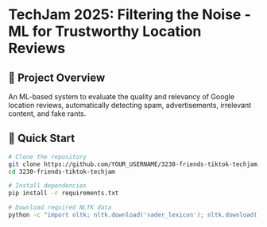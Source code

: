 # TechJam 2025: Filtering the Noise - ML for Trustworthy Location Reviews

## 🎯 Project Overview
An ML-based system to evaluate the quality and relevancy of Google location reviews, automatically detecting spam, advertisements, irrelevant content, and fake rants.

## 🚀 Quick Start
```bash
# Clone the repository
git clone https://github.com/YOUR_USERNAME/3230-friends-tiktok-techjam.git
cd 3230-friends-tiktok-techjam

# Install dependencies
pip install -r requirements.txt

# Download required NLTK data
python -c "import nltk; nltk.download('vader_lexicon'); nltk.download('stopwords')"